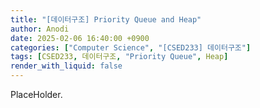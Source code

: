 ```yaml
---
title: "[데이터구조] Priority Queue and Heap"
author: Anodi
date: 2025-02-06 16:40:00 +0900
categories: ["Computer Science", "[CSED233] 데이터구조"]
tags: [CSED233, 데이터구조, "Priority Queue", Heap]
render_with_liquid: false
---
```


PlaceHolder.